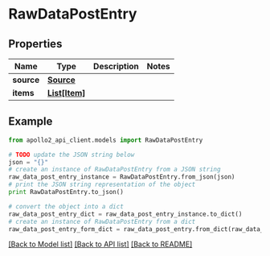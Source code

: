# RawDataPostEntry


## Properties
Name | Type | Description | Notes
------------ | ------------- | ------------- | -------------
**source** | [**Source**](Source.md) |  | 
**items** | [**List[Item]**](Item.md) |  | 

## Example

```python
from apollo2_api_client.models import RawDataPostEntry

# TODO update the JSON string below
json = "{}"
# create an instance of RawDataPostEntry from a JSON string
raw_data_post_entry_instance = RawDataPostEntry.from_json(json)
# print the JSON string representation of the object
print RawDataPostEntry.to_json()

# convert the object into a dict
raw_data_post_entry_dict = raw_data_post_entry_instance.to_dict()
# create an instance of RawDataPostEntry from a dict
raw_data_post_entry_form_dict = raw_data_post_entry.from_dict(raw_data_post_entry_dict)
```
[[Back to Model list]](../README.md#documentation-for-models) [[Back to API list]](../README.md#documentation-for-api-endpoints) [[Back to README]](../README.md)


